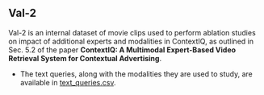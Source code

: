 ## Val-2

Val-2 is an internal dataset of movie clips used to perform ablation studies on impact of additional experts and modalities in ContextIQ, as outlined in Sec. 5.2 of the paper **ContextIQ: A Multimodal Expert-Based Video Retrieval System for Contextual Advertising**.

* The text queries, along with the modalities they are used to study, are available in [text_queries.csv](text_queries.csv).
